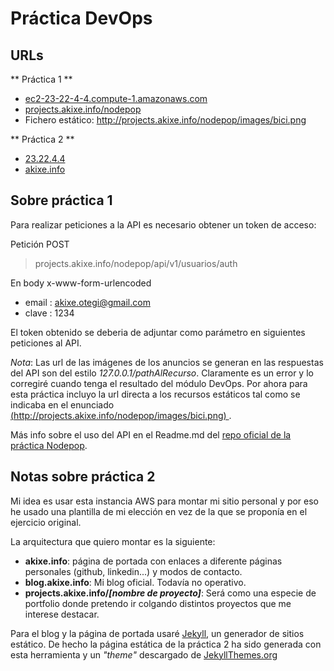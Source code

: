 # Práctica DevOps

## URLs

** Práctica 1 **
- [ec2-23-22-4-4.compute-1.amazonaws.com](ec2-23-22-4-4.compute-1.amazonaws.com)
- [projects.akixe.info/nodepop](projects.akixe.info/nodepop)
- Fichero estático: [ http://projects.akixe.info/nodepop/images/bici.png ](http://projects.akixe.info/nodepop/images/bici.png)

** Práctica 2 **
- [23.22.4.4](23.22.4.4)
- [akixe.info](akixe.info)


## Sobre práctica 1

Para realizar peticiones a la API es necesario obtener un token de acceso:

Petición POST
> projects.akixe.info/nodepop/api/v1/usuarios/auth

En body x-www-form-urlencoded
- email : akixe.otegi@gmail.com
- clave : 1234


El token obtenido se deberia de adjuntar como parámetro en siguientes peticiones al API.

*Nota*: Las url de las imágenes de los anuncios se generan en las respuestas del API son del estilo *127.0.0.1/pathAlRecurso*. Claramente es un error y lo corregiré cuando tenga el resultado del módulo DevOps. Por ahora para esta práctica incluyo la url directa a los recursos estáticos tal como se indicaba en el enunciado [ (http://projects.akixe.info/nodepop/images/bici.png) ](http://projects.akixe.info/nodepop/images/bici.png).

Más info sobre el uso del API en el Readme.md del [repo oficial de la práctica Nodepop](https://github.com/aki-KeepCoding/practica_nodepop).

## Notas sobre práctica 2

Mi idea es  usar esta instancia AWS para montar mi sitio personal y por eso he usado una plantilla de mi elección en vez de la que se proponía en el ejercicio original.

La arquitectura que quiero montar es la siguiente:
- **akixe.info**: página de portada con enlaces a diferente páginas personales (github, linkedin...) y modos de contacto.
- **blog.akixe.info**: Mi blog oficial. Todavía no operativo.
- **projects.akixe.info/_[nombre de proyecto]_**: Será como una especie de portfolio donde pretendo ir colgando distintos proyectos que me interese destacar.


Para el blog y la página de portada usaré [Jekyll](https://jekyllrb.com/), un generador de sitios estático. De hecho la página estática de la práctica 2 ha sido generada con esta herramienta y un *"theme"* descargado de [JekyllThemes.org](http://jekyllthemes.org/)

